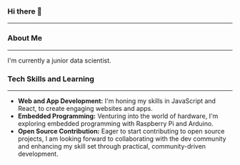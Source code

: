 ### Hi there 👋
-----------


### About Me

-----------

I'm currently a junior data scientist.


### Tech Skills and Learning
---------------------------

*   **Web and App Development:** I'm honing my skills in JavaScript and React, to create engaging websites and apps.
*   **Embedded Programming:** Venturing into the world of hardware, I'm exploring embedded programming with Raspberry Pi and Arduino.
*   **Open Source Contribution:** Eager to start contributing to open source projects, I am looking forward to collaborating with the dev community and enhancing my skill set through practical, community-driven development.
<!--

-----------

- 🔭 I’m currently working on ...
- 🌱 I’m currently learning ...
- 👯 I’m looking to collaborate on ...
- 🤔 I’m looking for help with ...
- 💬 Ask me about ...
- 📫 How to reach me: ...
- 😄 Pronouns: ...
- ⚡ Fun fact: ...
-->

